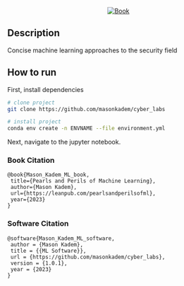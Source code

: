 <div align="center">  

[![Book](http://img.shields.io/badge/paper-arxiv.1001.2234-B31B1B.svg)]([https://www.nature.com/articles/nature14539](https://leanpub.com/pearlsandperilsofml))

 </div>

## Description   
Concise machine learning approaches to the security field


 ## How to run  
 First, install dependencies  

```bash
# clone project   
git clone https://github.com/masonkadem/cyber_labs

# install project  
conda env create -n ENVNAME --file environment.yml


 ```
 Next, navigate to the jupyter notebook. 
 
 
 ### Book Citation  
 ```
 @book{Mason_Kadem_ML_book,
  title={Pearls and Perils of Machine Learning},
  author={Mason Kadem},
  url={https://leanpub.com/pearlsandperilsofml},
  year={2023}
}
```

 ### Software Citation  
 ```
 @software{Mason_Kadem_ML_software,
  author = {Mason Kadem},
  title = {{ML Software}},
  url = {https://github.com/masonkadem/cyber_labs},
  version = {1.0.1},
  year = {2023}
}
```
